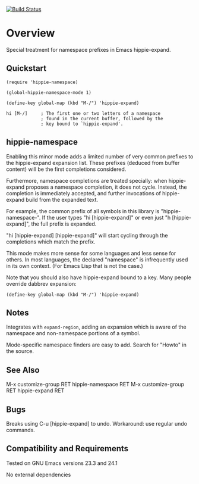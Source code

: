 [![Build Status](https://secure.travis-ci.org/rolandwalker/hippie-namespace.png)](http://travis-ci.org/rolandwalker/hippie-namespace)

Overview
=========

Special treatment for namespace prefixes in Emacs hippie-expand.

Quickstart
----------

	(require 'hippie-namespace)

	(global-hippie-namespace-mode 1)

	(define-key global-map (kbd "M-/") 'hippie-expand)

	hi [M-/]     ; The first one or two letters of a namespace
	             ; found in the current buffer, followed by the
	             ; key bound to `hippie-expand'.


hippie-namespace
----------------

Enabling this minor mode adds a limited number of very common
prefixes to the hippie-expand expansion list.  These prefixes
(deduced from buffer content) will be the first completions
considered.

Furthermore, namespace completions are treated specially: when
hippie-expand proposes a namespace completion, it does not cycle.
Instead, the completion is immediately accepted, and further
invocations of hippie-expand build from the expanded text.

For example, the common prefix of all symbols in this library is
"hippie-namespace-".  If the user types "hi [hippie-expand]" or
even just "h [hippie-expand]", the full prefix is expanded.

"hi [hippie-expand] [hippie-expand]" will start cycling through the
completions which match the prefix.

This mode makes more sense for some languages and less sense for
others.  In most languages, the declared "namespace" is
infrequently used in its own context.  (For Emacs Lisp that is
not the case.)

Note that you should also have hippie-expand bound to a key.
Many people override dabbrev expansion:

	(define-key global-map (kbd "M-/") 'hippie-expand)

Notes
-----

Integrates with `expand-region`, adding an expansion which is aware of the
namespace and non-namespace portions of a symbol.

Mode-specific namespace finders are easy to add.  Search for "Howto" in the
source.

See Also
--------

M-x customize-group RET hippie-namespace RET
M-x customize-group RET hippie-expand RET

Bugs
----

Breaks using C-u [hippie-expand] to undo. Workaround: use
regular undo commands.

Compatibility and Requirements
------------------------------

Tested on GNU Emacs versions 23.3 and 24.1

No external dependencies
